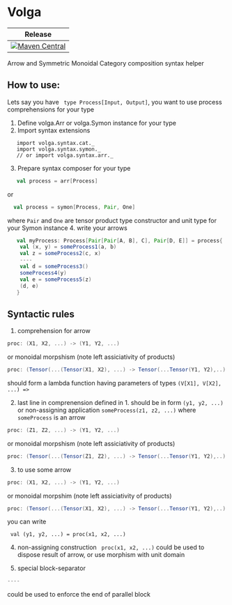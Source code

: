 # Volga

| Release | 
| --- |
| [![Maven Central](https://img.shields.io/maven-central/v/org.manatki/volga-macros_2.13.svg)](https://search.maven.org/search?q=org.manatki.volga) | 

Arrow and Symmetric Monoidal Category composition syntax helper

## How to use:
Lets say you have ` type Process[Input, Output]`, you want to use process comprehensions for your type

1. Define volga.Arr or volga.Symon instance for your type
2. Import syntax extensions
```import volga.syntax.comp._
   import volga.syntax.cat._
   import volga.syntax.symon._ 
   // or import volga.syntax.arr._
```
3. Prepare syntax composer for your type
  ```scala
     val process = arr[Process]
   ```
   or
   ```scala
     val process = symon[Process, Pair, One]
   ```
   where `Pair` and `One` are tensor product type constructor and unit type for your Symon instance
4. write your arrows
  ```scala
     val myProcess: Process[Pair[Pair[A, B], C], Pair[D, E]] = process{ (a, b, c) =>
      val (x, y) = someProcess1(a, b)
      val z = someProcess2(c, x)
      ----
      val d = someProcess3()
      someProcess4(y)
      val e = someProcess5(z)
      (d, e)
     }
  ```

## Syntactic rules

1. comprehension for arrow
```scala
proc: (X1, X2, ...) -> (Y1, Y2, ...)
```
or monoidal morpshism (note left assiciativity of products)
```scala
proc: (Tensor(...(Tensor(X1, X2), ...) -> Tensor(...Tensor(Y1, Y2),..)
``` 
should form a lambda function having parameters of types `(V[X1], V[X2], ...) =>`

2. last line in comprenension defined in 1. should be in form
   `(y1, y2, ...)` 
  or non-assigning application
  `someProcess(z1, z2, ...)` where `someProcess` is an arrow

```scala
proc: (Z1, Z2, ...) -> (Y1, Y2, ...)
```
or monoidal morpshism (note left assiciativity of products)
```scala
proc: (Tensor(...(Tensor(Z1, Z2), ...) -> Tensor(...Tensor(Y1, Y2),..)
``` 
 
3. to use some arrow  
```scala
proc: (X1, X2, ...) -> (Y1, Y2, ...)
```
or monoidal morpshim (note left assiciativity of products)
```scala
proc: (Tensor(...(Tensor(X1, X2), ...) -> Tensor(...Tensor(Y1, Y2),..)
``` 
you can write
   ```
    val (y1, y2, ...) = proc(x1, x2, ...)
   ```
4. non-assigning construction
``` proc(x1, x2, ...)```
  could be used to dispose result of arrow, or use morphism with unit domain

5. special block-separator
```scala
----
```
could be used to enforce the end of parallel block
